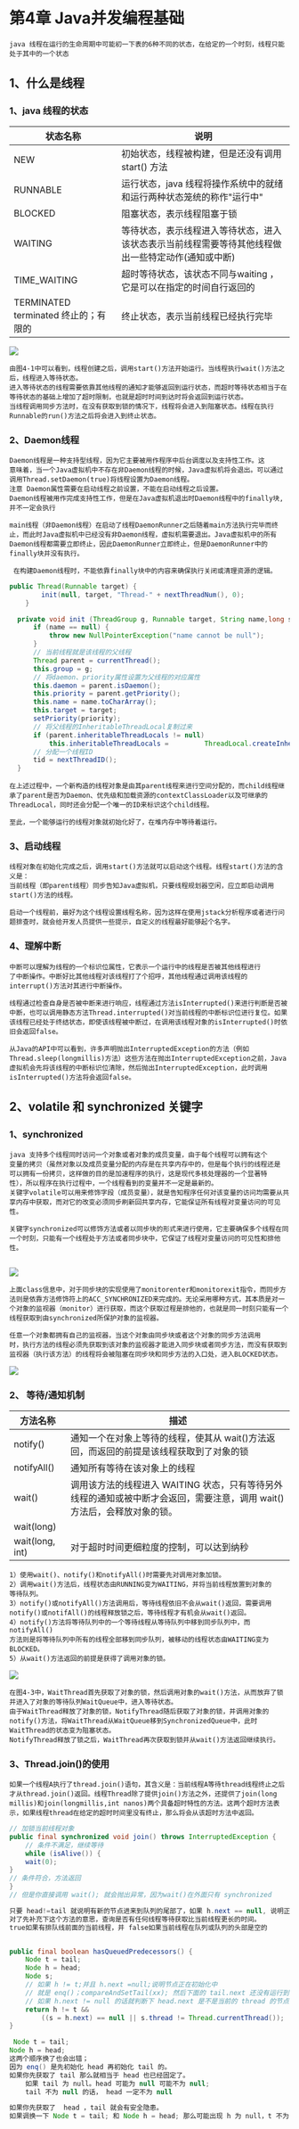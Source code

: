 # 第4章 Java并发编程基础 

```
java 线程在运行的生命周期中可能初一下表的6种不同的状态，在给定的一个时刻，线程只能处于其中的一个状态
```

## 1、什么是线程

### 1、java 线程的状态

| 状态名称                              | 说明                                                         |
| ------------------------------------- | ------------------------------------------------------------ |
| NEW                                   | 初始状态，线程被构建，但是还没有调用start() 方法             |
| RUNNABLE                              | 运行状态，java 线程将操作系统中的就绪和运行两种状态笼统的称作"运行中" |
| BLOCKED                               | 阻塞状态，表示线程阻塞于锁                                   |
| WAITING                               | 等待状态，表示线程进入等待状态，进入该状态表示当前线程需要等待其他线程做出一些特定动作(通知或中断) |
| TIME_WAITING                          | 超时等待状态，该状态不同与waiting ，它是可以在指定的时间自行返回的 |
| TERMINATED terminated  终止的；有限的 | 终止状态，表示当前线程已经执行完毕                           |

![](images04/01-01.jpg)

```
由图4-1中可以看到，线程创建之后，调用start()方法开始运行。当线程执行wait()方法之后，线程进入等待状态。
进入等待状态的线程需要依靠其他线程的通知才能够返回到运行状态，而超时等待状态相当于在等待状态的基础上增加了超时限制，也就是超时时间到达时将会返回到运行状态。
当线程调用同步方法时，在没有获取到锁的情况下，线程将会进入到阻塞状态。线程在执行Runnable的run()方法之后将会进入到终止状态。
```

### 2、Daemon线程 

```
Daemon线程是一种支持型线程，因为它主要被用作程序中后台调度以及支持性工作。这
意味着，当一个Java虚拟机中不存在非Daemon线程的时候，Java虚拟机将会退出。可以通过调用Thread.setDaemon(true)将线程设置为Daemon线程。
注意 Daemon属性需要在启动线程之前设置，不能在启动线程之后设置。
Daemon线程被用作完成支持性工作，但是在Java虚拟机退出时Daemon线程中的finally块,并不一定会执行
```

```
main线程（非Daemon线程）在启动了线程DaemonRunner之后随着main方法执行完毕而终止，而此时Java虚拟机中已经没有非Daemon线程，虚拟机需要退出。Java虚拟机中的所有Daemon线程都需要立即终止，因此DaemonRunner立即终止，但是DaemonRunner中的finally块并没有执行。

 在构建Daemon线程时，不能依靠finally块中的内容来确保执行关闭或清理资源的逻辑。
```

```java
public Thread(Runnable target) {
        init(null, target, "Thread-" + nextThreadNum(), 0);
    }

  private void init (ThreadGroup g, Runnable target, String name,long stackSize,AccessControlContext acc){
      if (name == null) {
          throw new NullPointerException("name cannot be null");
      }
      // 当前线程就是该线程的父线程
      Thread parent = currentThread();
      this.group = g;
      // 将daemon、priority属性设置为父线程的对应属性
      this.daemon = parent.isDaemon();
      this.priority = parent.getPriority();
      this.name = name.toCharArray();
      this.target = target;
      setPriority(priority);
      // 将父线程的InheritableThreadLocal复制过来
      if (parent.inheritableThreadLocals != null)
          this.inheritableThreadLocals =         ThreadLocal.createInheritedMap(parent.inheritableThreadLocals);
      // 分配一个线程ID
      tid = nextThreadID();
  }
```



```
在上述过程中，一个新构造的线程对象是由其parent线程来进行空间分配的，而child线程继承了parent是否为Daemon、优先级和加载资源的contextClassLoader以及可继承的ThreadLocal，同时还会分配一个唯一的ID来标识这个child线程。

至此，一个能够运行的线程对象就初始化好了，在堆内存中等待着运行。
```

### 3、启动线程

```
线程对象在初始化完成之后，调用start()方法就可以启动这个线程。线程start()方法的含义是：
当前线程（即parent线程）同步告知Java虚拟机，只要线程规划器空闲，应立即启动调用start()方法的线程。

启动一个线程前，最好为这个线程设置线程名称，因为这样在使用jstack分析程序或者进行问题排查时，就会给开发人员提供一些提示，自定义的线程最好能够起个名字。
```

### 4、理解中断

```
中断可以理解为线程的一个标识位属性，它表示一个运行中的线程是否被其他线程进行
了中断操作。中断好比其他线程对该线程打了个招呼，其他线程通过调用该线程的interrupt()方法对其进行中断操作。

线程通过检查自身是否被中断来进行响应，线程通过方法isInterrupted()来进行判断是否被中断，也可以调用静态方法Thread.interrupted()对当前线程的中断标识位进行复位。如果该线程已经处于终结状态，即使该线程被中断过，在调用该线程对象的isInterrupted()时依旧会返回false。

从Java的API中可以看到，许多声明抛出InterruptedException的方法（例如Thread.sleep(longmillis)方法）这些方法在抛出InterruptedException之前，Java虚拟机会先将该线程的中断标识位清除，然后抛出InterruptedException，此时调用isInterrupted()方法将会返回false。

```

## 2、volatile 和 synchronized 关键字

### 1、synchronized

```
java 支持多个线程同时访问一个对象或者对象的成员变量，由于每个线程可以拥有这个
变量的拷贝（虽然对象以及成员变量分配的内存是在共享内存中的，但是每个执行的线程还是
可以拥有一份拷贝，这样做的目的是加速程序的执行，这是现代多核处理器的一个显著特
性），所以程序在执行过程中，一个线程看到的变量并不一定是最新的。
关键字volatile可以用来修饰字段（成员变量），就是告知程序任何对该变量的访问均需要从共享内存中获取，而对它的改变必须同步刷新回共享内存，它能保证所有线程对变量访问的可见性。

关键字synchronized可以修饰方法或者以同步块的形式来进行使用，它主要确保多个线程在同一个时刻，只能有一个线程处于方法或者同步块中，它保证了线程对变量访问的可见性和排他性。


```

![](images04/01-02.jpg)

```
上面class信息中，对于同步块的实现使用了monitorenter和monitorexit指令，而同步方法则是依靠方法修饰符上的ACC_SYNCHRONIZED来完成的。无论采用哪种方式，其本质是对一个对象的监视器（monitor）进行获取，而这个获取过程是排他的，也就是同一时刻只能有一个线程获取到由synchronized所保护对象的监视器。
```

```
任意一个对象都拥有自己的监视器，当这个对象由同步块或者这个对象的同步方法调用
时，执行方法的线程必须先获取到该对象的监视器才能进入同步块或者同步方法，而没有获取到监视器（执行该方法）的线程将会被阻塞在同步块和同步方法的入口处，进入BLOCKED状态。
```

![](images04/01-03.jpg)

### 2、 等待/通知机制 

| 方法名称        | 描述                                                         |
| --------------- | ------------------------------------------------------------ |
| notify()        | 通知一个在对象上等待的线程，使其从 wait()方法返回，而返回的前提是该线程获取到了对象的锁 |
| notifyAll()     | 通知所有等待在该对象上的线程                                 |
| wait()          | 调用该方法的线程进入 WAITING 状态，只有等待另外线程的通知或被中断才会返回，需要注意，调用 wait() 方法后，会释放对象的锁。 |
| wait(long)      |                                                              |
| wait(long, int) | 对于超时时间更细粒度的控制，可以达到纳秒                     |



```
1）使用wait()、notify()和notifyAll()时需要先对调用对象加锁。
2）调用wait()方法后，线程状态由RUNNING变为WAITING，并将当前线程放置到对象的
等待队列。
3）notify()或notifyAll()方法调用后，等待线程依旧不会从wait()返回，需要调用notify()或notifAll()的线程释放锁之后，等待线程才有机会从wait()返回。
4）notify()方法将等待队列中的一个等待线程从等待队列中移到同步队列中，而notifyAll()
方法则是将等待队列中所有的线程全部移到同步队列，被移动的线程状态由WAITING变为
BLOCKED。
5）从wait()方法返回的前提是获得了调用对象的锁。

```

![](images04/01-04.jpg)



```
在图4-3中，WaitThread首先获取了对象的锁，然后调用对象的wait()方法，从而放弃了锁并进入了对象的等待队列WaitQueue中，进入等待状态。
由于WaitThread释放了对象的锁，NotifyThread随后获取了对象的锁，并调用对象的notify()方法，将WaitThread从WaitQueue移到SynchronizedQueue中，此时WaitThread的状态变为阻塞状态。
NotifyThread释放了锁之后，WaitThread再次获取到锁并从wait()方法返回继续执行。
```

### 3、Thread.join()的使用 

```
如果一个线程A执行了thread.join()语句，其含义是：当前线程A等待thread线程终止之后才从thread.join()返回。线程Thread除了提供join()方法之外，还提供了join(long millis)和join(longmillis,int nanos)两个具备超时特性的方法。这两个超时方法表示，如果线程thread在给定的超时时间里没有终止，那么将会从该超时方法中返回。

```

```java
// 加锁当前线程对象
public final synchronized void join() throws InterruptedException {
    // 条件不满足，继续等待
    while (isAlive()) {
    wait(0);
}
// 条件符合，方法返回
}
// 但是你直接调用 wait(); 就会抛出异常，因为wait()在外面只有 synchronized

```



```java
只要 head!=tail 就说明有新的节点进来到队列的尾部了，如果 h.next == null, 说明正在初始化节点中，如果不是初始化中的话，只要 Head 的下一个节点不是 刚进来的 thread 的 的Node,如果是的话就说明没有正在等待的节点，
对了先补充下这个方法的意思，查询是否有任何线程等待获取比当前线程更长的时间。 
true如果有排队线前面的当前线程，并 false如果当前线程在队列或队列的头部是空的 


public final boolean hasQueuedPredecessors() {
    Node t = tail;
    Node h = head;
    Node s;
    // 如果 h != t;并且 h.next =null;说明节点正在初始化中
    // 就是 enq()；compareAndSetTail(xx); 然后下面的 tail.next 还没有运行到
    // 如果 h.next != null 的话就判断下 head.next 是不是当前的 thread 的节点，是的话就说明没有节点在等待。因为本来就轮到 currentThread 运行了。
    return h != t &&
        ((s = h.next) == null || s.thread != Thread.currentThread());
}

 Node t = tail;
Node h = head;
这两个顺序换了也会出错；
因为 enq() 是先初始化 head 再初始化 tail 的。
如果你先获取了 tail 那么就相当于 head 也已经固定了。
	如果 tail 为 null。head 可能为 null 可能不为 null;
	tail 不为 null 的话， head 一定不为 null

如果你先获取了  head ，tail 就会有安全隐患。
如果调换一下 Node t = tail; 和 Node h = head; 那么可能出现 h 为 null，t 不为 null， 这样就会报错。 h.next 会报空指针异常。
    

```



















